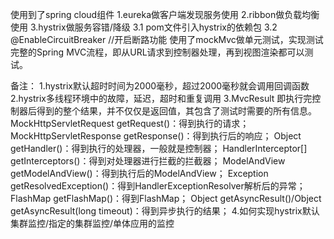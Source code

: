 
使用到了spring cloud组件
    1.eureka做客户端发现服务使用
    2.ribbon做负载均衡使用
    3.hystrix做服务容错/降级
        3.1 pom文件引入hystrix的依赖包
        3.2 @EnableCircuitBreaker   //开启断路功能 
使用了mockMvc做单元测试，实现测试完整的Spring MVC流程，即从URL请求到控制器处理，再到视图渲染都可以测试。        
        
        
备注：
    1.hystrix默认超时时间为2000毫秒，超过2000毫秒就会调用回调函数
    2.hystrix多线程环境中的故障​​，延迟，超时和重复调用
    3.MvcResult
        即执行完控制器后得到的整个结果，并不仅仅是返回值，其包含了测试时需要的所有信息。
        MockHttpServletRequest getRequest()：得到执行的请求；
        MockHttpServletResponse getResponse()：得到执行后的响应；
        Object getHandler()：得到执行的处理器，一般就是控制器；
        HandlerInterceptor[] getInterceptors()：得到对处理器进行拦截的拦截器；
        ModelAndView getModelAndView()：得到执行后的ModelAndView；
        Exception getResolvedException()：得到HandlerExceptionResolver解析后的异常；
        FlashMap getFlashMap()：得到FlashMap；
        Object getAsyncResult()/Object getAsyncResult(long timeout)：得到异步执行的结果；
    4.如何实现hystrix默认集群监控/指定的集群监控/单体应用的监控
        
    
    